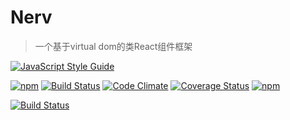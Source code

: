 # Nerv

> 一个基于virtual dom的类React组件框架

[![JavaScript Style Guide](https://cdn.rawgit.com/standard/standard/master/badge.svg)](https://github.com/standard/standard)

[![npm](https://img.shields.io/npm/v/nervjs.svg?style=flat-square)](https://www.npmjs.com/package/nervjs)
[![Build Status](https://img.shields.io/travis/NervJS/nerv.svg?style=flat-square)](https://travis-ci.org/NervJS/nerv)
[![Code Climate](https://img.shields.io/codeclimate/github/NervJS/nerv.svg?style=flat-square)](https://codeclimate.com/github/NervJS/nerv)
[![Coverage Status](https://img.shields.io/coveralls/NervJS/nerv.svg?style=flat-square)](https://coveralls.io/github/NervJS/nerv?branch=master)
[![npm](https://img.shields.io/npm/dw/nervjs.svg?style=flat-square)](https://www.npmjs.com/package/nervjs)

[![Build Status](https://saucelabs.com/browser-matrix/nerv-project.svg)](https://saucelabs.com/u/nerv-project)
